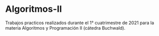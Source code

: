# Algoritmos-II

Trabajos practicos realizados durante el 1° cuatrimestre de 2021 para la materia Algoritmos y Programación II (cátedra Buchwald).
